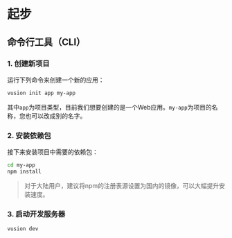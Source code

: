 # 起步

## 命令行工具（CLI）

### 1. 创建新项目

运行下列命令来创建一个新的应用：

``` bash
vusion init app my-app
```

其中`app`为项目类型，目前我们想要创建的是一个Web应用。`my-app`为项目的名称，您也可以改成别的名字。

### 2. 安装依赖包

接下来安装项目中需要的依赖包：

``` bash
cd my-app
npm install
```

> 对于大陆用户，建议将npm的注册表源设置为国内的镜像，可以大幅提升安装速度。

### 3. 启动开发服务器

``` bash
vusion dev
```

